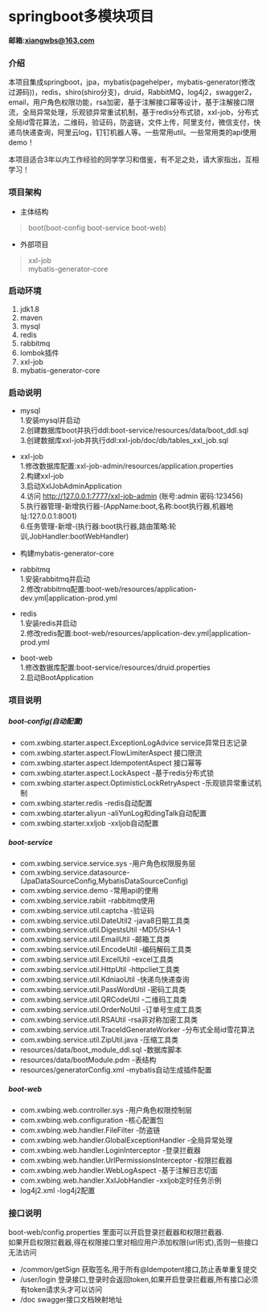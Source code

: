 # springboot多模块项目
**邮箱:xiangwbs@163.com**
### 介绍
本项目集成springboot，jpa，mybatis(pagehelper，mybatis-generator(修改过源码))，redis，shiro(shiro分支)，druid，RabbitMQ，log4j2，swagger2，email，用户角色权限功能，rsa加密，基于注解接口幂等设计，基于注解接口限流，全局异常处理，乐观锁异常重试机制，基于redis分布式锁，xxl-job，分布式全局id雪花算法，二维码，验证码，防盗链，文件上传，阿里支付，微信支付，快递鸟快递查询，阿里云log，钉钉机器人等。一些常用util。一些常用类的api使用demo！

本项目适合3年以内工作经验的同学学习和借鉴，有不足之处，请大家指出，互相学习！
### 项目架构
* 主体结构
>boot(boot-config boot-service boot-web)
* 外部项目
>xxl-job<br>
>mybatis-generator-core
### 启动环境
1. jdk1.8
2. maven
3. mysql
4. redis
5. rabbitmq
6. lombok插件
7. xxl-job
8. mybatis-generator-core
### 启动说明
* mysql<br>
1.安装mysql并启动<br>2.创建数据库boot并执行ddl:boot-service/resources/data/boot_ddl.sql<br>3.创建数据库xxl-job并执行ddl:xxl-job/doc/db/tables_xxl_job.sql

* xxl-job<br>
1.修改数据库配置:xxl-job-admin/resources/application.properties<br>2.构建xxl-job<br>3.启动XxlJobAdminApplication<br>4.访问 http://127.0.0.1:7777/xxl-job-admin (账号:admin 密码:123456)<br>5.执行器管理-新增执行器-(AppName:boot,名称:boot执行器,机器地址:127.0.0.1:8001)<br>6.任务管理-新增-(执行器:boot执行器,路由策略:轮训,JobHandler:bootWebHandler)

* 构建mybatis-generator-core

* rabbitmq<br>
1.安装rabbitmq并启动<br>2.修改rabbitmq配置:boot-web/resources/application-dev.yml|application-prod.yml

* redis<br>
1.安装redis并启动<br>2.修改redis配置:boot-web/resources/application-dev.yml|application-prod.yml

* boot-web<br>
1.修改数据库配置:boot-service/resources/druid.properties<br>2.启动BootApplication
### 项目说明
##### boot-config(自动配置)
* com.xwbing.starter.aspect.ExceptionLogAdvice service异常日志记录
* com.xwbing.starter.aspect.FlowLimiterAspect 接口限流
* com.xwbing.starter.aspect.IdempotentAspect 接口幂等
* com.xwbing.starter.aspect.LockAspect -基于redis分布式锁
* com.xwbing.starter.aspect.OptimisticLockRetryAspect -乐观锁异常重试机制
* com.xwbing.starter.redis -redis自动配置
* com.xwbing.starter.aliyun -aliYunLog和dingTalk自动配置
* com.xwbing.starter.xxljob -xxljob自动配置
##### boot-service
* com.xwbing.service.service.sys -用户角色权限服务层
* com.xwbing.service.datasource-(JpaDataSourceConfig,MybatisDataSourceConfig)  
* com.xwbing.service.demo -常用api的使用  
* com.xwbing.service.rabiit -rabbitmq使用  
* com.xwbing.service.util.captcha -验证码
* com.xwbing.service.util.DateUtil2 -java8日期工具类
* com.xwbing.service.util.DigestsUtil -MD5/SHA-1
* com.xwbing.service.util.EmailUtil -邮箱工具类
* com.xwbing.service.util.EncodeUtil -编码解码工具类
* com.xwbing.service.util.ExcelUtil -excel工具类
* com.xwbing.service.util.HttpUtil -httpcliet工具类
* com.xwbing.service.util.KdniaoUtil -快递鸟快递查询
* com.xwbing.service.util.PassWordUtil -密码工具类
* com.xwbing.service.util.QRCodeUtil -二维码工具类
* com.xwbing.service.util.OrderNoUtil -订单号生成工具类
* com.xwbing.service.util.RSAUtil -rsa非对称加密工具类
* com.xwbing.service.util.TraceIdGenerateWorker -分布式全局id雪花算法
* com.xwbing.service.util.ZipUtil.java -压缩工具类
* resources/data/boot_module_ddl.sql -数据库脚本
* resources/data/bootModule.pdm -表结构
* resources/generatorConfig.xml -mybatis自动生成插件配置
##### boot-web
* com.xwbing.web.controller.sys -用户角色权限控制层
* com.xwbing.web.configuration -核心配置包
* com.xwbing.web.handler.FileFilter -防盗链
* com.xwbing.web.handler.GlobalExceptionHandler -全局异常处理
* com.xwbing.web.handler.LoginInterceptor -登录拦截器
* com.xwbing.web.handler.UrlPermissionsInterceptor -权限拦截器
* com.xwbing.web.handler.WebLogAspect -基于注解日志切面
* com.xwbing.web.handler.XxlJobHandler -xxljob定时任务示例
* log4j2.xml -log4j2配置
### 接口说明
boot-web/config.properties 里面可以开启登录拦截器和权限拦截器.<br>
如果开启权限拦截器,得在权限接口里对相应用户添加权限(url形式),否则一些接口无法访问
* /common/getSign 获取签名,用于所有@Idempotent接口,防止表单重复提交
* /user/login 登录接口,登录时会返回token,如果开启登录拦截器,所有接口必须有token请求头才可以访问
* /doc swagger接口文档映射地址
